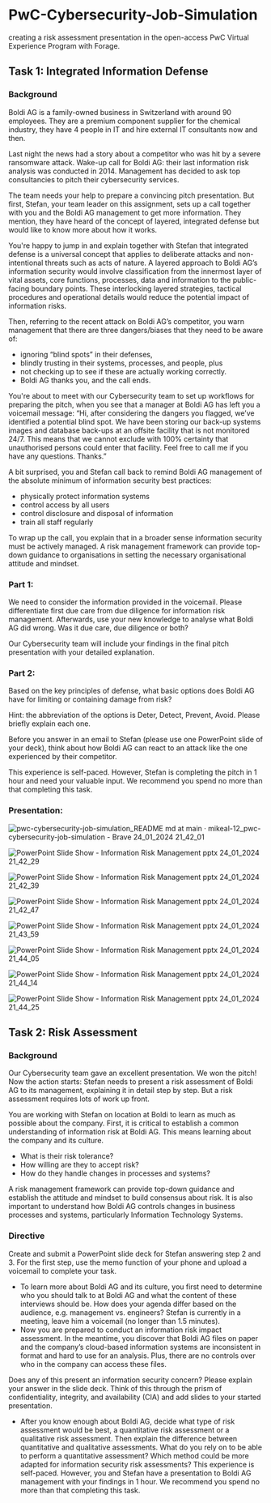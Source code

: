 # PwC-Cybersecurity-Job-Simulation
creating a risk assessment presentation in the open-access PwC Virtual Experience Program with Forage.

## Task 1: Integrated Information Defense
### Background
Boldi AG is a family-owned business in Switzerland with around 90 employees. They are a premium component supplier for the chemical industry, they have 4 people in IT and hire external IT consultants now and then.

Last night the news had a story about a competitor who was hit by a severe ransomware attack. Wake-up call for Boldi AG: their last information risk analysis was conducted in 2014. Management has decided to ask top consultancies to pitch their cybersecurity services.

The team needs your help to prepare a convincing pitch presentation. But first, Stefan, your team leader on this assignment, sets up a call together with you and the Boldi AG management to get more information. They mention, they have heard of the concept of layered, integrated defense but would like to know more about how it works.

You're happy to jump in and explain together with Stefan that integrated defense is a universal concept that applies to deliberate attacks and non-intentional threats such as acts of nature. A layered approach to Boldi AG’s information security would involve classification from the innermost layer of vital assets, core functions, processes, data and information to the public-facing boundary points. These interlocking layered strategies, tactical procedures and operational details would reduce the potential impact of information risks.

Then, referring to the recent attack on Boldi AG’s competitor, you warn management that there are three dangers/biases that they need to be aware of:

- ignoring “blind spots” in their defenses,
- blindly trusting in their systems, processes, and people, plus
- not checking up to see if these are actually working correctly.
- Boldi AG thanks you, and the call ends.

You're about to meet with our Cybersecurity team to set up workflows for preparing the pitch, when you see that a manager at Boldi AG has left you a voicemail message:
“Hi, after considering the dangers you flagged, we’ve identified a potential blind spot. We have been storing our back-up systems images and database back-ups at an offsite facility that is not monitored 24/7. This means that we cannot exclude with 100% certainty that unauthorised persons could enter that facility. Feel free to call me if you have any questions. Thanks.”

A bit surprised, you and Stefan call back to remind Boldi AG management of the absolute minimum of information security best practices:

- physically protect information systems
- control access by all users
- control disclosure and disposal of information
- train all staff regularly

To wrap up the call, you explain that in a broader sense information security must be actively managed. A risk management framework can provide top-down guidance to organisations in setting the necessary organisational attitude and mindset.

### Part 1:
We need to consider the information provided in the voicemail. Please differentiate first due care from due diligence for information risk management. Afterwards, use your new knowledge to analyse what Boldi AG did wrong. Was it due care, due diligence or both? 

Our Cybersecurity team will include your findings in the final pitch presentation with your detailed explanation.

### Part 2:
Based on the key principles of defense, what basic options does Boldi AG have for limiting or containing damage from risk?

Hint: the abbreviation of the options is Deter, Detect, Prevent, Avoid. Please briefly explain each one.

Before you answer in an email to Stefan (please use one PowerPoint slide of your deck), think about how Boldi AG can react to an attack like the one experienced by their competitor.

This experience is self-paced. However, Stefan is completing the pitch in 1 hour and need your valuable input. We recommend you spend no more than that completing this task.

### Presentation:
![pwc-cybersecurity-job-simulation_README md at main · mikeal-12_pwc-cybersecurity-job-simulation - Brave 24_01_2024 21_42_01](https://github.com/mikeal-12/pwc-cybersecurity-job-simulation/assets/72464155/1d014629-bdf6-425f-8b7c-08427ffec4fc)

![PowerPoint Slide Show -  Information Risk Management pptx  24_01_2024 21_42_29](https://github.com/mikeal-12/pwc-cybersecurity-job-simulation/assets/72464155/1995bd95-a92c-41f6-8b36-a3ed44c779e6)

![PowerPoint Slide Show -  Information Risk Management pptx  24_01_2024 21_42_39](https://github.com/mikeal-12/pwc-cybersecurity-job-simulation/assets/72464155/eaaf0c6a-fcbf-4d0a-8b13-5edf18163474)

![PowerPoint Slide Show -  Information Risk Management pptx  24_01_2024 21_42_47](https://github.com/mikeal-12/pwc-cybersecurity-job-simulation/assets/72464155/e9dc339e-32ed-435f-a3ce-43f6334ec2ca)

![PowerPoint Slide Show -  Information Risk Management pptx  24_01_2024 21_43_59](https://github.com/mikeal-12/pwc-cybersecurity-job-simulation/assets/72464155/c85155a1-61d6-46ad-8b85-4c399b081013)

![PowerPoint Slide Show -  Information Risk Management pptx  24_01_2024 21_44_05](https://github.com/mikeal-12/pwc-cybersecurity-job-simulation/assets/72464155/8fd77972-796c-44a5-8c8c-31928060670b)

![PowerPoint Slide Show -  Information Risk Management pptx  24_01_2024 21_44_14](https://github.com/mikeal-12/pwc-cybersecurity-job-simulation/assets/72464155/a2146a56-1c2b-45e0-aca0-84c7a0c0a397)

![PowerPoint Slide Show -  Information Risk Management pptx  24_01_2024 21_44_25](https://github.com/mikeal-12/pwc-cybersecurity-job-simulation/assets/72464155/8a1dc618-068f-48af-adff-26b92d990e47)

## Task 2: Risk Assessment
### Background
Our Cybersecurity team gave an excellent presentation. We won the pitch! Now the action starts: Stefan needs to present a risk assessment of Boldi AG to its management, explaining it in detail step by step. But a risk assessment requires lots of work up front.

You are working with Stefan on location at Boldi to learn as much as possible about the company. First, it is critical to establish a common understanding of information risk at Boldi AG. This means learning about the company and its culture.

- What is their risk tolerance?
- How willing are they to accept risk?
- How do they handle changes in processes and systems?

A risk management framework can provide top-down guidance and establish the attitude and mindset to build consensus about risk. It is also important to understand how Boldi AG controls changes in business processes and systems, particularly Information Technology Systems.

### Directive
Create and submit a PowerPoint slide deck for Stefan answering step 2 and 3. For the first step, use the memo function of your phone and upload a voicemail to complete your task.

- To learn more about Boldi AG and its culture, you first need to determine who you should talk to at Boldi AG and what the content of these interviews should be. How does your agenda differ based on the audience, e.g. management vs. engineers? Stefan is currently in a meeting, leave him a voicemail (no longer than 1.5 minutes).
- Now you are prepared to conduct an information risk impact assessment. In the meantime, you discover that Boldi AG files on paper and the company’s cloud-based information systems are inconsistent in format and hard to use for an analysis. Plus, there are no controls over who in the company can access these files.

Does any of this present an information security concern? Please explain your answer in the slide deck. Think of this through the prism of confidentiality, integrity, and availability (CIA) and add slides to your started presentation.

- After you know enough about Boldi AG, decide what type of risk assessment would be best, a quantitative risk assessment or a qualitative risk assessment. Then explain the difference between quantitative and qualitative assessments. What do you rely on to be able to perform a quantitative assessment? Which method could be more adapted for information security risk assessments?
This experience is self-paced. However, you and Stefan have a presentation to Boldi AG management with your findings in 1 hour. We recommend you spend no more than that completing this task.
